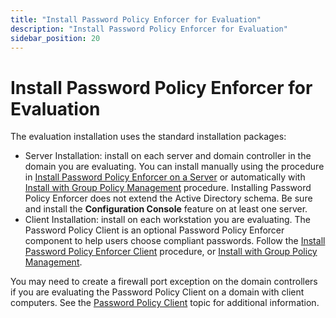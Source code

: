 ```yaml
---
title: "Install Password Policy Enforcer for Evaluation"
description: "Install Password Policy Enforcer for Evaluation"
sidebar_position: 20
---
```


# Install Password Policy Enforcer for Evaluation

The evaluation installation uses the standard installation packages:

- Server Installation: install on each server and domain controller in the domain you are
  evaluating. You can install manually using the procedure in
  [Install Password Policy Enforcer on a Server](/docs/passwordpolicyenforcer/11.1/installation/installationserver.md) or automatically
  with [Install with Group Policy Management](/docs/passwordpolicyenforcer/11.1/installation/installationgpm.md) procedure. Installing
  Password Policy Enforcer does not extend the Active Directory schema. Be sure and install the
  **Configuration Console** feature on at least one server.
- Client Installation: install on each workstation you are evaluating. The Password Policy Client is
  an optional Password Policy Enforcer component to help users choose compliant passwords. Follow
  the [Install Password Policy Enforcer Client](/docs/passwordpolicyenforcer/11.1/installation/installationclient.md) procedure, or
  [Install with Group Policy Management](/docs/passwordpolicyenforcer/11.1/installation/installationgpm.md).

You may need to create a firewall port exception on the domain controllers if you are evaluating the
Password Policy Client on a domain with client computers. See the
[Password Policy Client](/docs/passwordpolicyenforcer/11.1/admin/password-policy-client/password_policy_client.md) topic for additional
information.
